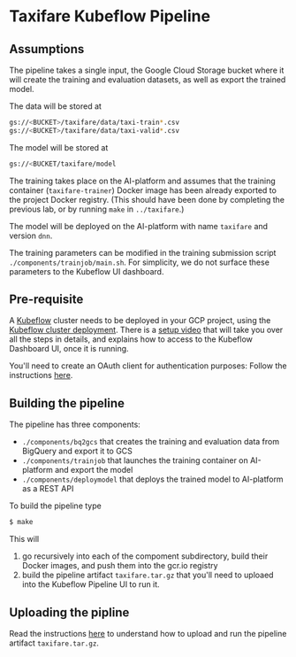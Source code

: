# Taxifare Kubeflow Pipeline

## Assumptions

The pipeline takes a single input, the Google Cloud Storage bucket where it will
create the training and evaluation datasets, as well as export the trained model.

The data will be stored at
```bash
gs://<BUCKET>/taxifare/data/taxi-train*.csv
gs://<BUCKET>/taxifare/data/taxi-valid*.csv
```

The model will be stored at
```bash
gs://<BUCKET/taxifare/model
```

The training takes place on the AI-platform and assumes
that the training container (`taxifare-trainer`) Docker image
has been already exported to the project Docker registry.
(This should have been done by completing the previous lab, or by
running `make` in `../taxifare`.)


The model will be deployed on the AI-platform with name `taxifare` and
version `dnn`.

The training parameters can be modified in the training submission
script `./components/trainjob/main.sh`. For simplicity, we do not
surface these parameters to the Kubeflow UI dashboard.


## Pre-requisite

A [Kubeflow](https://www.kubeflow.org/) cluster needs to be deployed
in your GCP project, using the [Kubeflow cluster deployment](https://deploy.kubeflow.cloud/#/deploy).
There is a [setup video](https://www.kubeflow.org/docs/started/cloud/getting-started-gke/~) that will
take you over all the steps in details, and explains how to access to the Kubeflow Dashboard UI, once it is
running.

You'll need to create an OAuth client for authentication purposes: Follow the
instructions [here](https://www.kubeflow.org/docs/gke/deploy/oauth-setup/).

## Building the pipeline

The pipeline has three components:

* `./components/bq2gcs` that creates the training and evaluation data from BigQuery and export it to GCS
* `./components/trainjob` that launches the training container on AI-platform and export the model
* `./components/deploymodel` that deploys the trained model to AI-platform as a REST API

To build the pipeline type

```bash
$ make
```

This will
1. go recursively into each of the compoment subdirectory, build their Docker images, and push them into the gcr.io registry
2. build the pipeline artifact `taxifare.tar.gz` that you'll need to uploaed into the Kubeflow Pipeline UI to run it.


## Uploading the pipline

Read the instructions [here](https://www.kubeflow.org/docs/gke/pipelines-tutorial/) to understand how to upload
and run the pipeline artifact `taxifare.tar.gz`.
